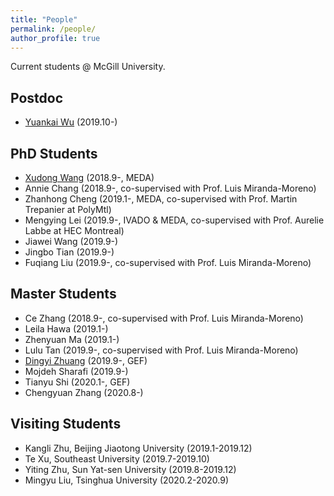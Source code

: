 ```yaml
---
title: "People"
permalink: /people/
author_profile: true
---
```



Current students @ McGill University.

## Postdoc
* [Yuankai Wu](https://kaimaoge.github.io/-blog/) (2019.10-)

## PhD Students
* [Xudong Wang](https://martina1024.github.io/) (2018.9-, MEDA)  
* Annie Chang (2018.9-, co-supervised with Prof. Luis Miranda-Moreno)
* Zhanhong Cheng (2019.1-, MEDA, co-supervised with Prof. Martin Trepanier at PolyMtl)
* Mengying Lei (2019.9-, IVADO & MEDA, co-supervised with Prof. Aurelie Labbe at HEC Montreal)
* Jiawei Wang (2019.9-)
* Jingbo Tian (2019.9-)
* Fuqiang Liu (2019.9-, co-supervised with Prof. Luis Miranda-Moreno)



## Master Students
* Ce Zhang (2018.9-, co-supervised with Prof. Luis Miranda-Moreno)
* Leila Hawa (2019.1-)
* Zhenyuan Ma (2019.1-)
* Lulu Tan (2019.9-, co-supervised with Prof. Luis Miranda-Moreno)
* [Dingyi Zhuang](https://zhuangdingyi.github.io/) (2019.9-, GEF)
* Mojdeh Sharafi (2019.9-)
* Tianyu Shi (2020.1-, GEF)
* Chengyuan Zhang (2020.8-)


## Visiting Students
* Kangli Zhu, Beijing Jiaotong University (2019.1-2019.12)
* Te Xu, Southeast University (2019.7-2019.10)
* Yiting Zhu, Sun Yat-sen University (2019.8-2019.12)
* Mingyu Liu, Tsinghua University (2020.2-2020.9)